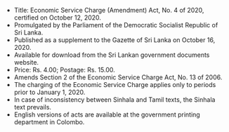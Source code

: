 - Title: Economic Service Charge (Amendment) Act, No. 4 of 2020, certified on October 12, 2020.
- Promulgated by the Parliament of the Democratic Socialist Republic of Sri Lanka.
- Published as a supplement to the Gazette of Sri Lanka on October 16, 2020.
- Available for download from the Sri Lankan government documents website.
- Price: Rs. 4.00; Postage: Rs. 15.00.
- Amends Section 2 of the Economic Service Charge Act, No. 13 of 2006.
- The charging of the Economic Service Charge applies only to periods prior to January 1, 2020.
- In case of inconsistency between Sinhala and Tamil texts, the Sinhala text prevails.
- English versions of acts are available at the government printing department in Colombo.